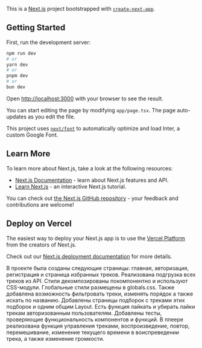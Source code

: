 This is a [Next.js](https://nextjs.org/) project bootstrapped with [`create-next-app`](https://github.com/vercel/next.js/tree/canary/packages/create-next-app).

## Getting Started

First, run the development server:

```bash
npm run dev
# or
yarn dev
# or
pnpm dev
# or
bun dev
```

Open [http://localhost:3000](http://localhost:3000) with your browser to see the result.

You can start editing the page by modifying `app/page.tsx`. The page auto-updates as you edit the file.

This project uses [`next/font`](https://nextjs.org/docs/basic-features/font-optimization) to automatically optimize and load Inter, a custom Google Font.

## Learn More

To learn more about Next.js, take a look at the following resources:

- [Next.js Documentation](https://nextjs.org/docs) - learn about Next.js features and API.
- [Learn Next.js](https://nextjs.org/learn) - an interactive Next.js tutorial.

You can check out [the Next.js GitHub repository](https://github.com/vercel/next.js/) - your feedback and contributions are welcome!

## Deploy on Vercel

The easiest way to deploy your Next.js app is to use the [Vercel Platform](https://vercel.com/new?utm_medium=default-template&filter=next.js&utm_source=create-next-app&utm_campaign=create-next-app-readme) from the creators of Next.js.

Check out our [Next.js deployment documentation](https://nextjs.org/docs/deployment) for more details.

В проекте была созданы следующие страницы: главная, авторизация, регистрация и страница избранных треков. Реализована подгрузка всех треков из API. Стили декомпозированы покомпонентно и используют CSS-модули. Глобальные стили размещены в globals.css. Также добавлена возможность фильтровать треки, изменять порядок а также искать по названию. Добавлены страницы подборок с треками этих подборок и одним общим Layout. Есть функция лайкать и убирать лайки трекам авторизованным пользователям. Добавлены тесты, проверяющие функциональность компонентов и функций. В плеере реализована функция управления треками, воспроизведение, повтор, перемешивание, изменение текущего времени в воиспреведении трека, а также изменение громкости.

